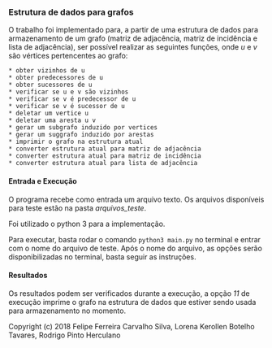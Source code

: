 ### Estrutura de dados para grafos

O trabalho foi implementado para, a partir de uma estrutura de dados para armazenamento de um grafo (matriz de adjacência, matriz de incidência e lista de adjacência), ser possível realizar as seguintes funções, onde *u* e *v* são vértices pertencentes ao grafo:

	* obter vizinhos de u
	* obter predecessores de u
	* obter sucessores de u
	* verificar se u e v são vizinhos
	* verificar se v é predecessor de u
	* verificar se v é sucessor de u
	* deletar um vertice u
	* deletar uma aresta u v
	* gerar um subgrafo induzido por vertices
	* gerar um suggrafo induzido por arestas
	* imprimir o grafo na estrutura atual
	* converter estrutura atual para matriz de adjacência
	* converter estrutura atual para matriz de incidência
	* converter estrutura atual para lista de adjacência

#### Entrada e Execução

O programa recebe como entrada um arquivo texto. Os arquivos disponíveis para teste estão na pasta *arquivos_teste*.

Foi utilizado o python 3 para a implementação.

Para executar, basta rodar o comando `python3 main.py` no terminal e entrar com o nome do arquivo de teste. Após o nome do arquivo, as opções serão disponibilizadas no terminal, basta seguir as instruções.

#### Resultados

Os resultados podem ser verificados durante a execução, a opção *11* de execução imprime o grafo na estrutura de dados que estiver sendo usada para armazenamento no momento.

Copyright (c) 2018 Felipe Ferreira Carvalho Silva, Lorena Kerollen Botelho Tavares, Rodrigo Pinto Herculano
